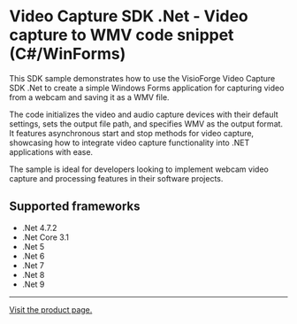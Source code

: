 ﻿# Video Capture SDK .Net - Video capture to WMV code snippet (C#/WinForms)

This SDK sample demonstrates how to use the VisioForge Video Capture SDK .Net to create a simple Windows Forms application for capturing video from a webcam and saving it as a WMV file.

The code initializes the video and audio capture devices with their default settings, sets the output file path, and specifies WMV as the output format. It features asynchronous start and stop methods for video capture, showcasing how to integrate video capture functionality into .NET applications with ease.

The sample is ideal for developers looking to implement webcam video capture and processing features in their software projects.

## Supported frameworks

* .Net 4.7.2
* .Net Core 3.1
* .Net 5
* .Net 6
* .Net 7
* .Net 8
* .Net 9

---

[Visit the product page.](https://www.visioforge.com/video-capture-sdk-net)
